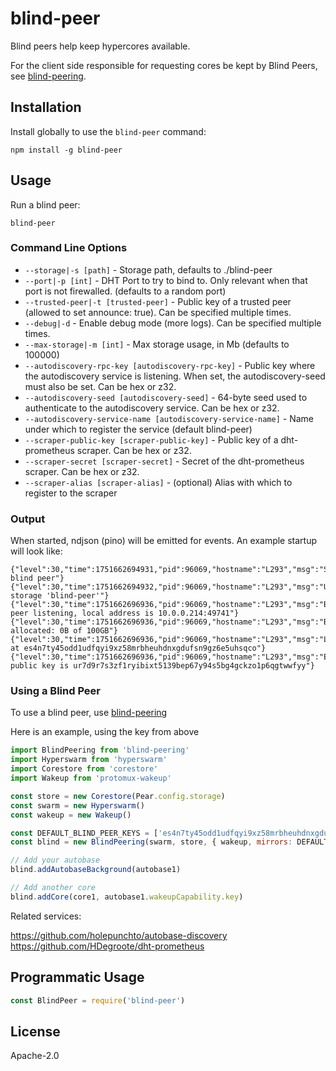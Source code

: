 # blind-peer

Blind peers help keep hypercores available.

For the client side responsible for requesting cores be kept by Blind Peers, see [blind-peering](https://github.com/holepunchto/blind-peering).

## Installation

Install globally to use the `blind-peer` command:

```
npm install -g blind-peer
```

## Usage

Run a blind peer:

```
blind-peer
```

### Command Line Options

- `--storage|-s [path]` - Storage path, defaults to ./blind-peer
- `--port|-p [int]` - DHT Port to try to bind to. Only relevant when that port is not firewalled. (defaults to a random port)
- `--trusted-peer|-t [trusted-peer]` - Public key of a trusted peer (allowed to set announce: true). Can be specified multiple times.
- `--debug|-d` - Enable debug mode (more logs). Can be specified multiple times.
- `--max-storage|-m [int]` - Max storage usage, in Mb (defaults to 100000)
- `--autodiscovery-rpc-key [autodiscovery-rpc-key]` - Public key where the autodiscovery service is listening. When set, the autodiscovery-seed must also be set. Can be hex or z32.
- `--autodiscovery-seed [autodiscovery-seed]` - 64-byte seed used to authenticate to the autodiscovery service. Can be hex or z32.
- `--autodiscovery-service-name [autodiscovery-service-name]` - Name under which to register the service (default blind-peer)
- `--scraper-public-key [scraper-public-key]` - Public key of a dht-prometheus scraper. Can be hex or z32.
- `--scraper-secret [scraper-secret]` - Secret of the dht-prometheus scraper. Can be hex or z32.
- `--scraper-alias [scraper-alias]` - (optional) Alias with which to register to the scraper

### Output

When started, ndjson (pino) will be emitted for events. An example startup will look like:

```jsonl
{"level":30,"time":1751662694931,"pid":96069,"hostname":"L293","msg":"Starting blind peer"}
{"level":30,"time":1751662694932,"pid":96069,"hostname":"L293","msg":"Using storage 'blind-peer'"}
{"level":30,"time":1751662696936,"pid":96069,"hostname":"L293","msg":"Blind peer listening, local address is 10.0.0.214:49741"}
{"level":30,"time":1751662696936,"pid":96069,"hostname":"L293","msg":"Bytes allocated: 0B of 100GB"}
{"level":30,"time":1751662696936,"pid":96069,"hostname":"L293","msg":"Listening at es4n7ty45odd1udfqyi9xz58mrbheuhdnxgdufsn9gz6e5uhsqco"}
{"level":30,"time":1751662696936,"pid":96069,"hostname":"L293","msg":"Encryption public key is ur7d9r7s3zf1ryibixt5139bep67y94s5bg4gckzo1p6qgtwwfyy"}
```

### Using a Blind Peer

To use a blind peer, use [blind-peering](https://github.com/holepunchto/blind-peering)

Here is an example, using the key from above

```js
import BlindPeering from 'blind-peering'
import Hyperswarm from 'hyperswarm'
import Corestore from 'corestore'
import Wakeup from 'protomux-wakeup'

const store = new Corestore(Pear.config.storage)
const swarm = new Hyperswarm()
const wakeup = new Wakeup()

const DEFAULT_BLIND_PEER_KEYS = ['es4n7ty45odd1udfqyi9xz58mrbheuhdnxgdufsn9gz6e5uhsqco']
const blind = new BlindPeering(swarm, store, { wakeup, mirrors: DEFAULT_BLIND_PEER_KEYS })

// Add your autobase
blind.addAutobaseBackground(autobase1)

// Add another core
blind.addCore(core1, autobase1.wakeupCapability.key)
```

Related services:

https://github.com/holepunchto/autobase-discovery
https://github.com/HDegroote/dht-prometheus

## Programmatic Usage

```js
const BlindPeer = require('blind-peer')
```

## License

Apache-2.0
